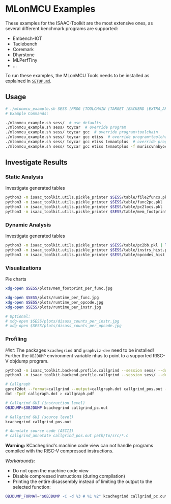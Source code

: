# MLonMCU Examples

These examples for the ISAAC-Toolkit are the most extensive ones, as several different benchmark programs are supported:

- Embench-IOT
- Taclebench
- Coremark
- Dhyrstone
- MLPerfTiny
- ...

To run these examples, the MLonMCU Tools needs to be installed as explained in [`SETUP.md`](Setup.md).

## Usage

```sh
# ./mlonmcu_example.sh SESS [PROG [TOOLCHAIN [TARGET [BACKEND [EXTRA_ARGS ...]]]]]
# Example Commands:

./mlonmcu_example.sh sess/  # use defaults
./mlonmcu_example.sh sess/ toycar  # override program
./mlonmcu_example.sh sess/ toycar gcc  # override program+toolchain
./mlonmcu_example.sh sess/ toycar gcc etiss  # override program+toolchain+target
./mlonmcu_example.sh sess/ toycar gcc etiss tvmaotplus  # override program+toolchain+target+backend
./mlonmcu_example.sh sess/ toycar gcc etiss tvmaotplus -f muriscvnnbyoc  # override program+toolchain+target+backend+extra_args
```

## Investigate Results

### Static Analysis

Investigate generated tables

```sh
python3 -m isaac_toolkit.utils.pickle_printer $SESS/table/file2funcs.pkl | less
python3 -m isaac_toolkit.utils.pickle_printer $SESS/table/func2pc.pkl | less
python3 -m isaac_toolkit.utils.pickle_printer $SESS/table/pc2locs.pkl | less
python3 -m isaac_toolkit.utils.pickle_printer $SESS/table/mem_footprint.pkl | less
```

### Dynamic Analysis

Investigate generated tables

```sh
python3 -m isaac_toolkit.utils.pickle_printer $SESS/table/pc2bb.pkl | less
python3 -m isaac_toolkit.utils.pickle_printer $SESS/table/instrs_hist.pkl | less
python3 -m isaac_toolkit.utils.pickle_printer $SESS/table/opcodes_hist.pkl | less
```

### Visualizations

Pie charts

```sh
xdg-open $SESS/plots/mem_footprint_per_func.jpg

xdg-open $SESS/plots/runtime_per_func.jpg
xdg-open $SESS/plots/runtime_per_opcode.jpg
xdg-open $SESS/plots/runtime_per_instr.jpg

# Optional:
# xdg-open $SESS/plots/disass_counts_per_instr.jpg
# xdg-open $SESS/plots/disass_counts_per_opcode.jpg
```

### Profiling

*Hint:* The packages `kcachegrind` and `graphviz-dev` need to be installed! Further the `OBJDUMP` environment variable nhas to point to a supported RISC-V objdump program.

```sh
python3 -m isaac_toolkit.backend.profile.callgrind --session sess/ --dump-pos --output callgrind_pos.out
python3 -m isaac_toolkit.backend.profile.callgrind --session sess/ --dump-pc --output callgrind_pc.out

# Callgraph
gprof2dot --format=callgrind --output=callgraph.dot callgrind_pos.out -n 0.1 -e 0.1 --color-nodes-by-selftime
dot -Tpdf callgraph.dot > callgraph.pdf

# Callgrind GUI (instruction level)
OBJDUMP=$OBJDUMP kcachegrind callgrind_pc.out

# Gallgrind GUI (source level)
kcachegrind callgrind_pos.out

# Annotate source code (ASCII)
# callgrind_annotate callgrind_pos.out path/to/src/*.c
```

**Warning:** KCachegrind's machine code view can not handle programs compiled with the RISC-V compressed instructions.

*Workarounds:*
- Do not open the machine code view
- Disable compressed instructions (during compilation)
- Printing the entire disassembly instead of limiting the output to the selected function:

```sh
OBJDUMP_FORMAT="$OBJDUMP -C -d %3 # %1 %2" kcachegrind callgrind_pc.out
```
